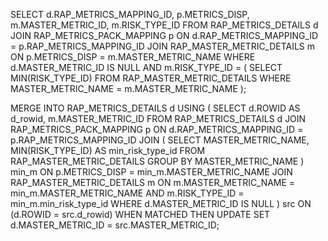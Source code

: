 SELECT d.RAP_METRICS_MAPPING_ID, p.METRICS_DISP, m.MASTER_METRIC_ID, m.RISK_TYPE_ID
FROM RAP_METRICS_DETAILS d
JOIN RAP_METRICS_PACK_MAPPING p ON d.RAP_METRICS_MAPPING_ID = p.RAP_METRICS_MAPPING_ID
JOIN RAP_MASTER_METRIC_DETAILS m ON p.METRICS_DISP = m.MASTER_METRIC_NAME
WHERE d.MASTER_METRIC_ID IS NULL
AND m.RISK_TYPE_ID = (
    SELECT MIN(RISK_TYPE_ID)
    FROM RAP_MASTER_METRIC_DETAILS
    WHERE MASTER_METRIC_NAME = m.MASTER_METRIC_NAME
);


MERGE INTO RAP_METRICS_DETAILS d
USING (
    SELECT d.ROWID AS d_rowid,
           m.MASTER_METRIC_ID
    FROM RAP_METRICS_DETAILS d
    JOIN RAP_METRICS_PACK_MAPPING p 
      ON d.RAP_METRICS_MAPPING_ID = p.RAP_METRICS_MAPPING_ID
    JOIN (
        SELECT MASTER_METRIC_NAME, MIN(RISK_TYPE_ID) AS min_risk_type_id
        FROM RAP_MASTER_METRIC_DETAILS
        GROUP BY MASTER_METRIC_NAME
    ) min_m 
      ON p.METRICS_DISP = min_m.MASTER_METRIC_NAME
    JOIN RAP_MASTER_METRIC_DETAILS m 
      ON m.MASTER_METRIC_NAME = min_m.MASTER_METRIC_NAME 
     AND m.RISK_TYPE_ID = min_m.min_risk_type_id
    WHERE d.MASTER_METRIC_ID IS NULL
) src
ON (d.ROWID = src.d_rowid)
WHEN MATCHED THEN
UPDATE SET d.MASTER_METRIC_ID = src.MASTER_METRIC_ID;
